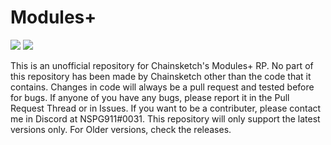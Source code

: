 # Modules+

![](https://img.shields.io/github/downloads/NSPC911/Modules-Plus/total?color=blue)
![](https://img.shields.io/github/v/release/NSPC911/Modules-Plus?color=cyan)

This is an unofficial repository for Chainsketch's Modules+ RP.
No part of this repository has been made by Chainsketch other than the code that it contains.
Changes in code will always be a pull request and tested before for bugs.
If anyone of you have any bugs, please report it in the Pull Request Thread or in Issues.
If you want to be a contributer, please contact me in Discord at NSPG911#0031.
This repository will only support the latest versions only. For Older versions, check the releases.
